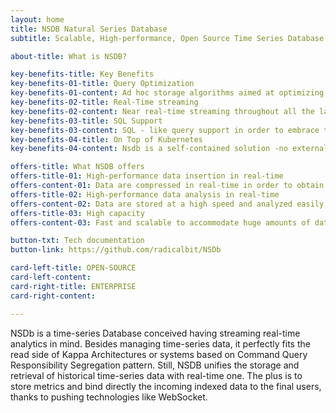 ```yaml
---
layout: home
title: NSDB Natural Series Database
subtitle: Scalable, High-performance, Open Source Time Series Database for Real-time Analytics

about-title: What is NSDB?

key-benefits-title: Key Benefits 
key-benefits-01-title: Query Optimization
key-benefits-01-content: Ad hoc storage algorithms aimed at optimizing time-series related frequent access patterns (temporal queries)
key-benefits-02-title: Real-Time streaming
key-benefits-02-content: Near real-time streaming throughout all the layers of the kappa architectures leveraging client-side push technologies (WebSockets)
key-benefits-03-title: SQL Support
key-benefits-03-content: SQL - like query support in order to embrace the larger number of adopters and speed up  developers productivity
key-benefits-04-title: On Top of Kubernetes
key-benefits-04-content: Nsdb is a self-contained solution -no external dependencies and it is built on top of Kubernetes.  This allows an out-of-the-box installation on the most common cloud providers

offers-title: What NSDB offers
offers-title-01: High-performance data insertion in real-time
offers-content-01: Data are compressed in real-time in order to obtain enough data storage
offers-title-02: High-performance data analysis in real-time
offers-content-02: Data are stored at a high speed and analyzed easily
offers-title-03: High capacity
offers-content-03: Fast and scalable to accommodate huge amounts of data it responds robustly to queries against large datasets

button-txt: Tech documentation
button-link: https://github.com/radicalbit/NSDb

card-left-title: OPEN-SOURCE
card-left-content: 
card-right-title: ENTERPRISE
card-right-content:

---
```


NSDb is a time-series Database conceived having streaming real-time analytics in mind. Besides managing time-series data, it perfectly fits the read side of Kappa Architectures or systems based on Command Query Responsibility Segregation pattern. Still, NSDB unifies the storage and retrieval of historical time-series data with real-time one. The plus is to store metrics and bind directly the incoming indexed data to the final users, thanks to pushing technologies like WebSocket.